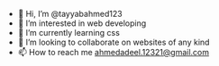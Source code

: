 - 👋 Hi, I’m @tayyabahmed123
- 👀 I’m interested in web developing
- 🌱 I’m currently learning css
- 💞️ I’m looking to collaborate on websites of any kind
- 📫 How to reach me ahmedadeel.12321@gmail.com

<!---
tayyabahmed123/tayyabahmed123 is a ✨ special ✨ repository because its `README.md` (this file) appears on your GitHub profile.
You can click the Preview link to take a look at your changes.
--->
